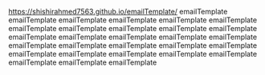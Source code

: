 https://shishirahmed7563.github.io/emailTemplate/
emailTemplate emailTemplate emailTemplate emailTemplate emailTemplate emailTemplate emailTemplate emailTemplate emailTemplate emailTemplate emailTemplate emailTemplate emailTemplate emailTemplate emailTemplate emailTemplate emailTemplate emailTemplate emailTemplate emailTemplate emailTemplate emailTemplate emailTemplate emailTemplate emailTemplate emailTemplate emailTemplate emailTemplate emailTemplate
